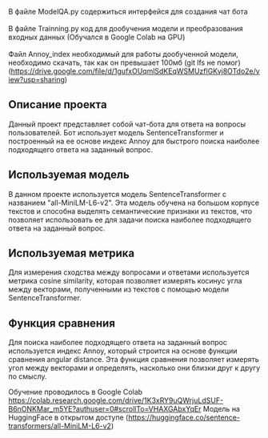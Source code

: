 В файле ModelQA.py содержиться интерфейся для создания чат бота<br>
<br>В файле Trainning.py код для дообучения модели и преобразования входных данных (Обучался в Google Colab на GPU)<br>
<br>Файл Annoy_index необходимый для работы дообученной модели, необходимо скачать, так как он превышает 100мб (git lfs не помог)
(https://drive.google.com/file/d/1gufxOUqmlSdKEqWSMUzflGKvj8OTdo2e/view?usp=sharing)
## Описание проекта
Данный проект представляет собой чат-бота для ответа на вопросы пользователей. Бот использует модель SentenceTransformer и построенный на ее основе индекс Annoy для быстрого поиска наиболее подходящего ответа на заданный вопрос.

## Используемая модель
В данном проекте используется модель SentenceTransformer с названием "all-MiniLM-L6-v2". Эта модель обучена на большом корпусе текстов и способна выделять семантические признаки из текстов, что позволяет использовать ее для задачи поиска наиболее подходящего ответа на заданный вопрос.

## Используемая метрика
Для измерения сходства между вопросами и ответами используется метрика cosine similarity, которая позволяет измерять косинус угла между векторами, полученными из текстов с помощью модели SentenceTransformer.

## Функция сравнения
Для поиска наиболее подходящего ответа на заданный вопрос используется индекс Annoy, который строится на основе функции сравнения angular distance. Эта функция сравнения позволяет измерять угол между векторами и определять, насколько они близки друг к другу по смыслу.

Обучение проводилось в Google Colab https://colab.research.google.com/drive/1K3xRY9uQWrjuLdSUF-B6nONKMar_m5YE?authuser=0#scrollTo=VHAXGAbxYqEr
Модель на HuggingFace в открытом доступе (https://huggingface.co/sentence-transformers/all-MiniLM-L6-v2)
